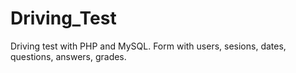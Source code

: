 # Driving_Test
Driving test with PHP and MySQL.
Form with users, sesions, dates, questions, answers, grades.
